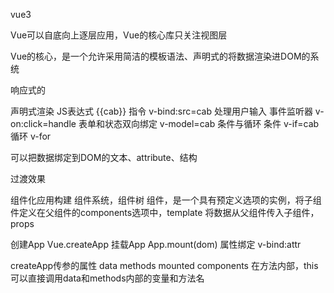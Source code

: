 vue3

Vue可以自底向上逐层应用，Vue的核心库只关注视图层

Vue的核心，是一个允许采用简洁的模板语法、声明式的将数据渲染进DOM的系统

响应式的

声明式渲染
  JS表达式 {{cab}}
  指令 v-bind:src=cab
处理用户输入
  事件监听器 v-on:click=handle
  表单和状态双向绑定 v-model=cab
条件与循环
  条件 v-if=cab
  循环 v-for

可以把数据绑定到DOM的文本、attribute、结构

过渡效果

组件化应用构建
组件系统，组件树
  组件，是一个具有预定义选项的实例，将子组件定义在父组件的components选项中，template
  将数据从父组件传入子组件，props

创建App Vue.createApp 
挂载App App.mount(dom)
属性绑定 v-bind:attr

createApp传参的属性
data
methods
mounted
components
在方法内部，this可以直接调用data和methods内部的变量和方法名
<!-- 在mounted和methods中，this可以直接调用data和methods内部的变量和方法名 -->
